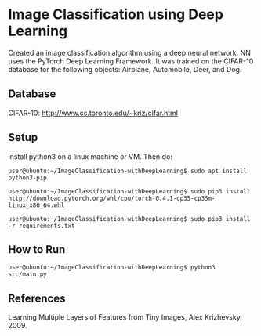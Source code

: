 # Image Classification using Deep Learning
Created an image classification algorithm using a deep neural network.
NN uses the PyTorch Deep Learning Framework. It was trained on the CIFAR-10 database
for the following objects: Airplane, Automobile, Deer, and Dog.

## Database
CIFAR-10: http://www.cs.toronto.edu/~kriz/cifar.html

## Setup

install python3 on a linux machine or VM. Then do:

	user@ubuntu:~/ImageClassification-withDeepLearning$ sudo apt install python3-pip

	user@ubuntu:~/ImageClassification-withDeepLearning$ sudo pip3 install http://download.pytorch.org/whl/cpu/torch-0.4.1-cp35-cp35m-linux_x86_64.whl

	user@ubuntu:~/ImageClassification-withDeepLearning$ sudo pip3 install -r requirements.txt

## How to Run

	user@ubuntu:~/ImageClassification-withDeepLearning$ python3 src/main.py

## References
Learning Multiple Layers of Features from Tiny Images, Alex Krizhevsky, 2009.

